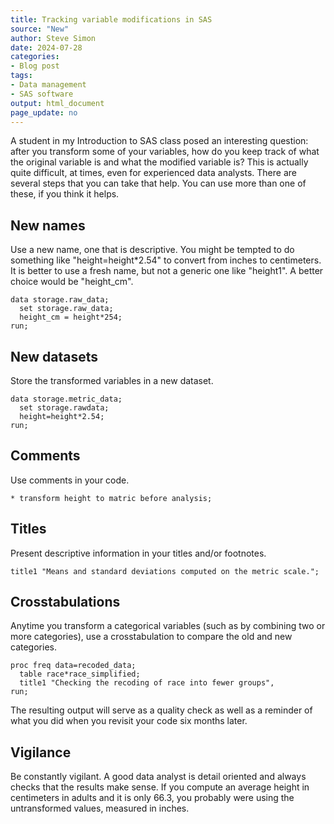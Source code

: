 ```yaml
---
title: Tracking variable modifications in SAS
source: "New"
author: Steve Simon
date: 2024-07-28
categories:
- Blog post
tags:
- Data management
- SAS software
output: html_document
page_update: no
---
```


A student in my Introduction to SAS class posed an interesting question: after you transform some of your variables, how do you keep track of what the original variable is and what the modified variable is? This is actually quite difficult, at times, even for experienced data analysts. There are several steps that you can take that help. You can use more than one of these, if you think it helps.

<!---more--->



## New names

Use a new name, one that is descriptive. You might be tempted to do something like "height=height*2.54" to convert from inches to centimeters. It is better to use a fresh name, but not a generic one like "height1". A better choice would be "height_cm".

```{}
data storage.raw_data;
  set storage.raw_data;
  height_cm = height*254;
run;
```

## New datasets

Store the transformed variables in a new dataset.

```{}
data storage.metric_data;
  set storage.rawdata;
  height=height*2.54;
run;
```

## Comments

Use comments in your code.

```{}
* transform height to matric before analysis;
```
## Titles

Present descriptive information in your titles and/or footnotes.

```{}
title1 "Means and standard deviations computed on the metric scale.";
```

## Crosstabulations

Anytime you transform a categorical variables (such as by combining two or more categories), use a crosstabulation to compare the old and new categories.

```{}
proc freq data=recoded_data;
  table race*race_simplified;
  title1 "Checking the recoding of race into fewer groups",
run;
```

The resulting output will serve as a quality check as well as a reminder of what you did when you revisit your code six months later.

## Vigilance

Be constantly vigilant. A good data analyst is detail oriented and always checks that the results make sense. If you compute an average height in centimeters in adults and it is only 66.3, you probably were using the untransformed values, measured in inches.
